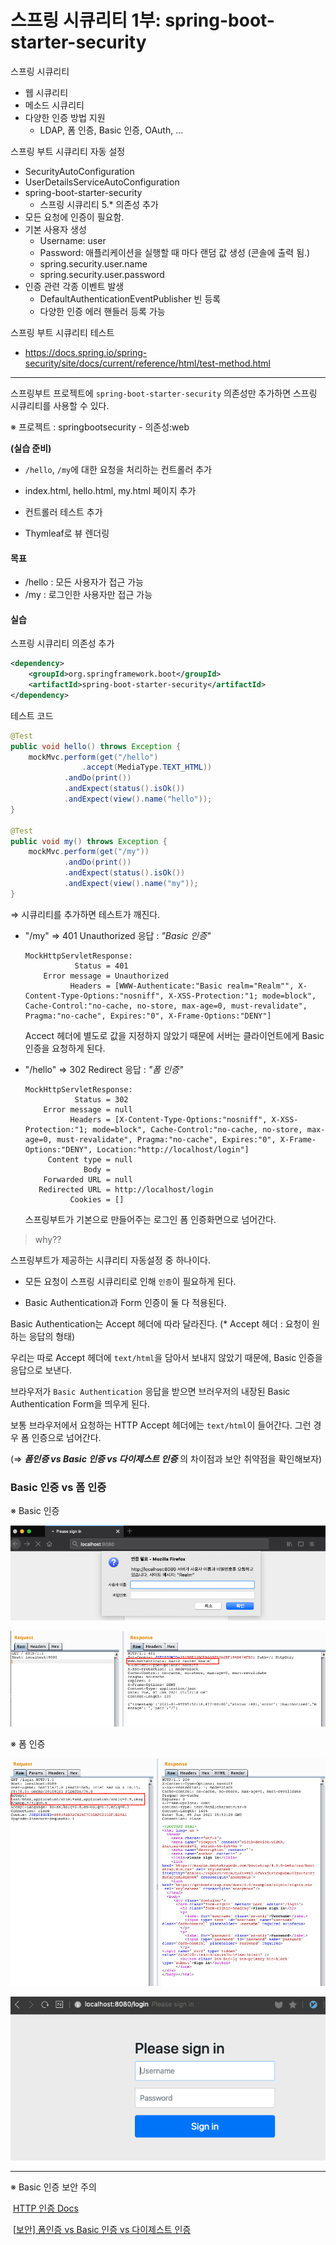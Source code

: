 # 스프링 시큐리티 1부: spring-boot-starter-security

스프링 시큐리티

* 웹 시큐리티
* 메소드 시큐리티
* 다양한 인증 방법 지원
  * LDAP, 폼 인증, Basic 인증, OAuth, ...

스프링 부트 시큐리티 자동 설정

* SecurityAutoConfiguration
* UserDetailsServiceAutoConfiguration
* spring-boot-starter-security
  * 스프링 시큐리티 5.* 의존성 추가
* 모든 요청에 인증이 필요함.
* 기본 사용자 생성
  * Username: user
  * Password: 애플리케이션을 실행할 때 마다 랜덤 값 생성 (콘솔에 출력 됨.)
  * spring.security.user.name
  * spring.security.user.password
* 인증 관련 각종 이벤트 발생
  * DefaultAuthenticationEventPublisher 빈 등록
  * 다양한 인증 에러 핸들러 등록 가능

스프링 부트 시큐리티 테스트

* https://docs.spring.io/spring-security/site/docs/current/reference/html/test-method.html

---

스프링부트 프로젝트에 `spring-boot-starter-security` 의존성만 추가하면 스프링 시큐리티를 사용할 수 있다.

※ 프로젝트 : springbootsecurity - 의존성:web



**(실습 준비)**

* `/hello`, `/my`에 대한 요청을 처리하는 컨트롤러 추가
* index.html, hello.html, my.html 페이지 추가
* 컨트롤러 테스트 추가

* Thymleaf로 뷰 렌더링

#### 목표

* /hello : 모든 사용자가 접근 가능
* /my : 로그인한 사용자만 접근 가능



#### 실습

스프링 시큐리티 의존성 추가

```xml
<dependency>
    <groupId>org.springframework.boot</groupId>
    <artifactId>spring-boot-starter-security</artifactId>
</dependency>
```



테스트 코드

```java
@Test
public void hello() throws Exception {
    mockMvc.perform(get("/hello")
                .accept(MediaType.TEXT_HTML))
            .andDo(print())
            .andExpect(status().isOk())
            .andExpect(view().name("hello"));
}

@Test
public void my() throws Exception {
    mockMvc.perform(get("/my"))
            .andDo(print())
            .andExpect(status().isOk())
            .andExpect(view().name("my"));
}
```



⇒ 시큐리티를 추가하면 테스트가 깨진다.

* "/my" ⇒ 401 Unauthorized 응답 : *"Basic 인증"*

  ```
  MockHttpServletResponse:
             Status = 401
      Error message = Unauthorized
            Headers = [WWW-Authenticate:"Basic realm="Realm"", X-Content-Type-Options:"nosniff", X-XSS-Protection:"1; mode=block", Cache-Control:"no-cache, no-store, max-age=0, must-revalidate", Pragma:"no-cache", Expires:"0", X-Frame-Options:"DENY"]
  ```

  Accect 헤더에 별도로 값을 지정하지 않았기 때문에 서버는 클라이언트에게 Basic인증을 요청하게 된다.



* "/hello" ⇒ 302 Redirect 응답 : *"폼 인증"*

  ```
  MockHttpServletResponse:
             Status = 302
      Error message = null
            Headers = [X-Content-Type-Options:"nosniff", X-XSS-Protection:"1; mode=block", Cache-Control:"no-cache, no-store, max-age=0, must-revalidate", Pragma:"no-cache", Expires:"0", X-Frame-Options:"DENY", Location:"http://localhost/login"]
       Content type = null
               Body = 
      Forwarded URL = null
     Redirected URL = http://localhost/login
            Cookies = []
  ```

  스프링부트가 기본으로 만들어주는 로그인 폼 인증화면으로 넘어간다.



> why??

스프링부트가 제공하는 시큐리티 자동설정 중 하나이다.

* 모든 요청이 스프링 시큐리티로 인해 `인증`이 필요하게 된다.

* Basic Authentication과 Form 인증이 둘 다 적용된다.



Basic Authentication는 Accept 헤더에 따라 달라진다. (* Accept 헤더 : 요청이 원하는 응답의 형태)

우리는 따로 Accept 헤더에 `text/html`을 담아서 보내지 않았기 때문에, Basic 인증을 응답으로 보낸다.

브라우저가 `Basic Authentication` 응답을 받으면 브러우저의 내장된 Basic Authentication Form을 띄우게 된다. 

보통 브라우저에서 요청하는 HTTP Accept 헤더에는 `text/html`이 들어간다. 그런 경우 폼 인증으로 넘어간다.

(⇒ ***폼인증 vs Basic 인증 vs 다이제스트 인증*** 의 차이점과 보안 취약점을 확인해보자)





### Basic 인증 vs 폼 인증

※ Basic 인증

![image-20210105145200626](images/image-20210105145200626.png)

![image-20210105145244183](images/image-20210105145244183.png)



※ 폼 인증

![image-20210105145435620](images/image-20210105145435620.png)

![image-20210105144307849](images/image-20210105144307849.png)

---

※ Basic 인증 보안 주의

​	[HTTP 인증 Docs](https://developer.mozilla.org/ko/docs/Web/HTTP/Authentication)

​	[[보안\] 폼인증 vs Basic 인증 vs 다이제스트 인증](https://jamie95.tistory.com/entry/보안-다이제스트-인증)







